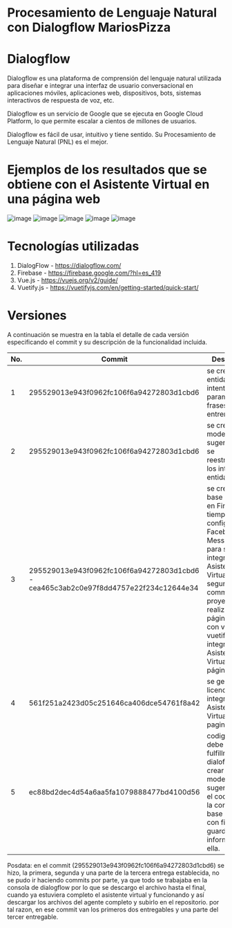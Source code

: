 # Procesamiento de Lenguaje Natural con Dialogflow MariosPizza
# Dialogflow
Dialogflow es una plataforma de comprensión del lenguaje natural utilizada para diseñar e integrar una interfaz de usuario conversacional en aplicaciones móviles, aplicaciones web, dispositivos, bots, sistemas interactivos de respuesta de voz, etc.

Dialogflow es un servicio de Google que se ejecuta en Google Cloud Platform, lo que permite escalar a cientos de millones de usuarios.

Dialogflow es fácil de usar, intuitivo y tiene sentido. Su Procesamiento de Lenguaje Natural (PNL) es el mejor.

# Ejemplos de los resultados que se obtiene con el Asistente Virtual en una página web
![image](https://user-images.githubusercontent.com/26776908/84577912-8c06e200-ad7d-11ea-838e-776d8ff1e0f7.png)
![image](https://user-images.githubusercontent.com/26776908/84577936-c1133480-ad7d-11ea-80df-d53fc1a1490a.png)
![image](https://user-images.githubusercontent.com/26776908/84577945-d5573180-ad7d-11ea-8bdf-f0a5a3f37ca8.png)
![image](https://user-images.githubusercontent.com/26776908/84577954-e6a03e00-ad7d-11ea-9aac-d9d25abe0016.png)
![image](https://user-images.githubusercontent.com/26776908/84577957-f0c23c80-ad7d-11ea-9ccd-45b0a2dfaad6.png)

# Tecnologías utilizadas
1. DialogFlow - https://dialogflow.com/
2. Firebase   - https://firebase.google.com/?hl=es_419
3. Vue.js     - https://vuejs.org/v2/guide/
4. Vuetify.js - https://vuetifyjs.com/en/getting-started/quick-start/

# Versiones
A continuación se muestra en la tabla el detalle de cada versión especificando el commit y su descripción de la funcionalidad incluida.

| No. | Commit | Descripción |
|-----|--------|-------------|
|  1  |295529013e943f0962fc106f6a94272803d1cbd6        | se crearon las entidades e intentos, parametros y frases para el entrenamiento|
|  2  |295529013e943f0962fc106f6a94272803d1cbd6        | se crearon modelos de sugerencias y se reestructuraron los intentos y entidades|
|  3  |295529013e943f0962fc106f6a94272803d1cbd6 - cea465c3ab2c0e97f8dd4757e22f234c12644e34 | se creó una base de datos en Firebase en tiempo real y configuro Facebook Messenger para su integración al Asistente Virtual, el segundo commit es el proyecto realizado en página web con vue y vuetify integrando el Asistente Virtual en la página web|
|  4  | 561f251a2423d05c251646ca406dce54761f8a42 | se genero la licencia para la integracion del Asistente Virtual a la pagina web |
|  5  | ec88bd2dec4d54a6aa5fa1079888477bd4100d56 | codigo que debe ir en fulfillment de dialoflow para crear los modelos de sugerencias y el codigo para la conexion a la base de datos con firebase y guardar la informacion en ella. |

Posdata: en el commit (295529013e943f0962fc106f6a94272803d1cbd6) se hizo, la primera, segunda y una parte de la tercera entrega establecida, no se pudo ir haciendo commits por parte, ya que todo se trabajaba en la consola de dialogflow por lo que se descargo el archivo hasta el final, cuando ya estuviera completo el asistente virtual y funcionando y así descargar los archivos del agente completo y subirlo en el repositorio. por tal razon, en ese commit van los primeros dos entregables y una parte del tercer entregable.
